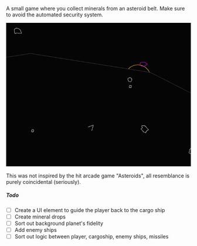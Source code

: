 A small game where you collect minerals from an asteroid belt. Make sure to avoid the automated security system.

![screenshot.png](screenshot.png)

This was not inspired by the hit arcade game "Asteroids", all resemblance is purely coincidental (seriously).

##### Todo

- [ ] Create a UI element to guide the player back to the cargo ship
- [ ] Create mineral drops
- [ ] Sort out background planet's fidelity
- [ ] Add enemy ships
- [ ] Sort out logic between player, cargoship, enemy ships, missiles
